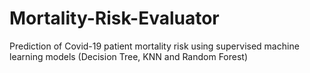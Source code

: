 # Mortality-Risk-Evaluator
Prediction of Covid-19 patient mortality risk using supervised machine learning models (Decision Tree, KNN and Random Forest)
